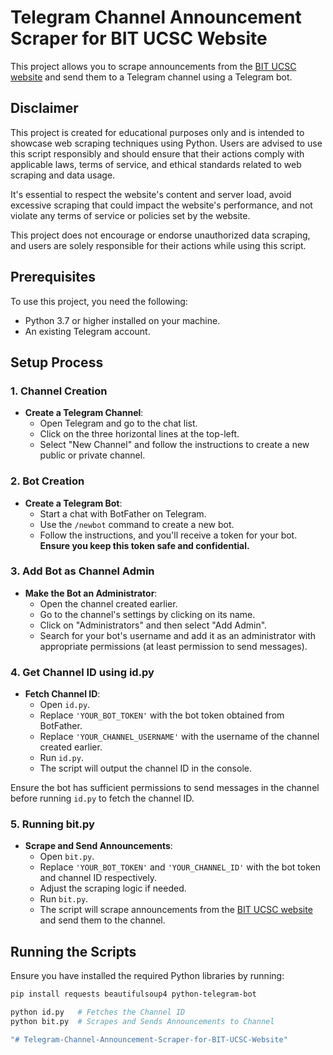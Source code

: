 # Telegram Channel Announcement Scraper for BIT UCSC Website

This project allows you to scrape announcements from the [BIT UCSC website](https://www.bit.lk/index.php/category/announcement/) and send them to a Telegram channel using a Telegram bot.

## Disclaimer

This project is created for educational purposes only and is intended to showcase web scraping techniques using Python. Users are advised to use this script responsibly and should ensure that their actions comply with applicable laws, terms of service, and ethical standards related to web scraping and data usage. 

It's essential to respect the website's content and server load, avoid excessive scraping that could impact the website's performance, and not violate any terms of service or policies set by the website.

This project does not encourage or endorse unauthorized data scraping, and users are solely responsible for their actions while using this script.

## Prerequisites

To use this project, you need the following:

- Python 3.7 or higher installed on your machine.
- An existing Telegram account.

## Setup Process

### 1. Channel Creation

- **Create a Telegram Channel**:
    - Open Telegram and go to the chat list.
    - Click on the three horizontal lines at the top-left.
    - Select "New Channel" and follow the instructions to create a new public or private channel.

### 2. Bot Creation

- **Create a Telegram Bot**:
    - Start a chat with BotFather on Telegram.
    - Use the `/newbot` command to create a new bot.
    - Follow the instructions, and you'll receive a token for your bot. **Ensure you keep this token safe and confidential.**

### 3. Add Bot as Channel Admin

- **Make the Bot an Administrator**:
    - Open the channel created earlier.
    - Go to the channel's settings by clicking on its name.
    - Click on "Administrators" and then select "Add Admin".
    - Search for your bot's username and add it as an administrator with appropriate permissions (at least permission to send messages).

### 4. Get Channel ID using id.py

- **Fetch Channel ID**:
    - Open `id.py`.
    - Replace `'YOUR_BOT_TOKEN'` with the bot token obtained from BotFather.
    - Replace `'YOUR_CHANNEL_USERNAME'` with the username of the channel created earlier.
    - Run `id.py`.
    - The script will output the channel ID in the console.

Ensure the bot has sufficient permissions to send messages in the channel before running `id.py` to fetch the channel ID.

### 5. Running bit.py

- **Scrape and Send Announcements**:
    - Open `bit.py`.
    - Replace `'YOUR_BOT_TOKEN'` and `'YOUR_CHANNEL_ID'` with the bot token and channel ID respectively.
    - Adjust the scraping logic if needed.
    - Run `bit.py`.
    - The script will scrape announcements from the [BIT UCSC website](https://www.bit.lk/index.php/category/announcement/) and send them to the channel.

## Running the Scripts

Ensure you have installed the required Python libraries by running:
```bash
pip install requests beautifulsoup4 python-telegram-bot

python id.py   # Fetches the Channel ID
python bit.py  # Scrapes and Sends Announcements to Channel

"# Telegram-Channel-Announcement-Scraper-for-BIT-UCSC-Website" 
